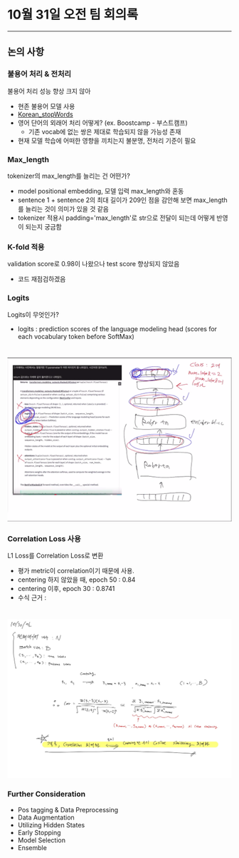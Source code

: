 # 10월 31일 오전 팀 회의록
- - -

## 논의 사항

### 불용어 처리 & 전처리
불용어 처리 성능 향상 크지 않아
- 현존 불용어 모델 사용
- [Korean_stopWords](https://www.ranks.nl/stopwords/korean)
- 영어 단어의 외래어 처리 어떻게? (ex. Boostcamp - 부스트캠프)
    - 기존 vocab에 없는 쌍은 제대로 학습되지 않을 가능성 존재
- 현재 모델 학습에 어떠한 영향을 끼치는지 불분명, 전처리 기준이 필요

### Max_length
tokenizer의 max_length를 늘리는 건 어떤가?
- model positional embedding, 모델 입력 max_length와 혼동
- sentence 1 + sentence 2의 최대 길이가 209인 점을 감안해 보면 max_length를 늘리는 것이 의미가 있을 것 같음
- tokenizer 적용시 padding='max_length'로 str으로 전달이 되는데 어떻게 반영이 되는지 궁금함

### K-fold 적용
validation score로 0.98이 나왔으나 test score 향상되지 않았음
- 코드 재점검하겠음

### Logits

Logits이 무엇인가?
- logits : prediction scores of the language modeling head (scores for each vocabulary token before SoftMax)  
#
![Logits](../../src/logit_hiddenStates.png)

### Correlation Loss 사용

L1 Loss를 Correlation Loss로 변환
- 평가 metric이 correlation이기 때문에 사용.
- centering 하지 않았을 때, epoch 50 : 0.84
- centering 이후, epoch 30 : 0.8741
- 수식 근거 :  
#
![corr](../../src/corr_cosine.jpg)


### Further Consideration
- Pos tagging & Data Preprocessing
- Data Augmentation
- Utilizing Hidden States
- Early Stopping
- Model Selection
- Ensemble